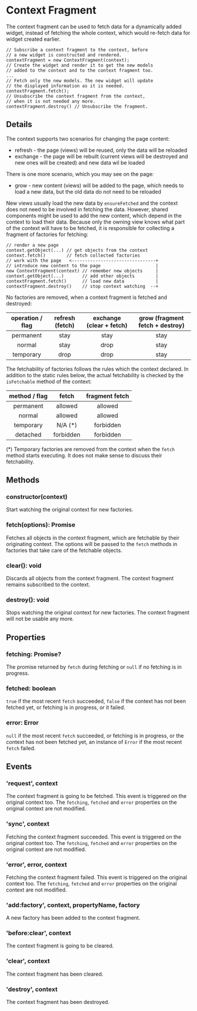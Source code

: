 # Context Fragment

The context fragment can be used to fetch data for a dynamically added widget, instead of fetching the whole context, which would re-fetch data for widget created earlier.

    // Subscribe a context fragment to the context, before
    // a new widget is constructed and rendered.
    contextFragment = new ContextFragment(context);
    // Create the widget and render it to get the new models
    // added to the context and to the context fragment too.
    ...
    // Fetch only the new models. The new widget will update
    // the displayed information as it is needed.
    contextFragment.fetch();
    // Unsubscribe the context fragment from the context,
    // when it is not needed any more.
    contextFragment.destroy() // Unsubscribe the fragment.

## Details

The context supports two scenarios for changing the page content:

* refresh  - the page (views) will be reused, only the data will be reloaded
* exchange - the page will be rebuilt (current views will be destroyed and new
             ones will be created) and new data wil be loaded

There is one more scenario, which you may see on the page:

* grow     - new content (views) will be added to the page, which needs to
             load a new data, but the old data do not need to be reloaded

New views usually load the new data by `ensureFetched` and the context does not
need to be involved in fetching the data. However, shared components might be
used to add the new content, which depend in the context to load their data.
Because only the owning view knows what part of the context will have to be
fetched, it is responsible for collecting a fragment of factories for fetching:

    // render a new page
    context.getObject(...) // get objects from the context
    context.fetch()        // fetch collected factories
    // work with the page   <--------------------------------+
    // introduce new content to the page                     |
    new ContextFragment(context) // remember new objects     |
    context.getObject(...)       // add other objects        |
    contextFragment.fetch()      // load new data            |
    contextFragment.destroy()    // stop context watching  --+

No factories are removed, when a context fragment is fetched and destroyed:

| operation / flag | refresh (fetch) | exchange (clear + fetch) | grow (fragment fetch + destroy) |
|:----------------:|:---------------:|:------------------------:|:-------------------------------:|
|    permanent     |      stay       |           stay           |              stay               |
|     normal       |      stay       |           drop           |              stay               |
|    temporary     |      drop       |           drop           |              stay               |

The fetchability of factories follows the rules which the context declared.
In addition to the static rules below, the actual fetchability is checked by
the `isFetchable` method of the context:

| method / flag |   fetch   | fragment fetch |
|:-------------:|:---------:|:--------------:|
|   permanent   |  allowed  |    allowed     |
|    normal     |  allowed  |    allowed     |
|   temporary   |  N/A (*)  |   forbidden    |
|   detached    | forbidden |   forbidden    |

(*) Temporary factories are removed from the context when the `fetch` method
    starts executing. It does not make sense to discuss their fetchability.

## Methods

### constructor(context)

Start watching the original context for new factories.

### fetch(options): Promise

Fetches all objects in the context fragment, which are fetchable by their
originating context.  The options will be passed to the `fetch` methods in
factories that take care of the fetchable objects.

### clear(): void

Discards all objects from the context fragment. The context fragment
remains subscribed to the context.

### destroy(): void

Stops watching the original context for new factories. The context fragment
will not be usable any more.

## Properties

### fetching: Promise?

The promise returned by `fetch` during fetching or `null` if no fetching is
in progress.

### fetched: boolean

`true` if the most recent `fetch` succeeded, `false` if the context has not
been fetched yet, or fetching is in progress, or it failed.

### error: Error

`null` if the most recent `fetch` succeeded, or fetching is in progress, or
the context has not been fetched yet, an instance of `Error` if the most
recent `fetch` failed.

## Events

### 'request', context

The context fragment is going to be fetched. This event is triggered on the
original context too. The `fetching`, `fetched` and `error` properties on the
original context are not modified.

### 'sync', context

Fetching the context fragment succeeded. This event is triggered on the
original context too. The `fetching`, `fetched` and `error` properties on the
original context are not modified.

### 'error', error, context

Fetching the context fragment failed. This event is triggered on the original
context too. The `fetching`, `fetched` and `error` properties on the original
context are not modified.

### 'add:factory', context, propertyName, factory

A new factory has been added to the context fragment.

### 'before:clear', context

The context fragment is going to be cleared.

### 'clear', context

The context fragment has been cleared.

### 'destroy', context

The context fragment has been destroyed.
